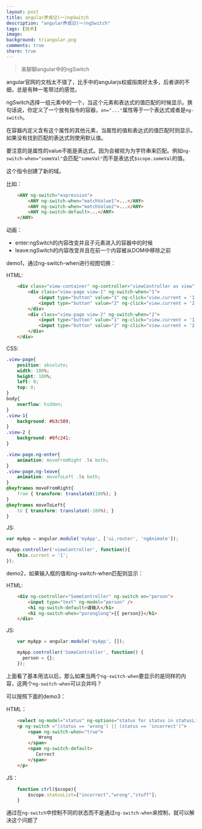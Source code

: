 ```yaml
---
layout: post
title: angular养成记(一)ngSwitch
description: "angular养成记(一)ngSwitch"
tags: [技术]
image:
background: triangular.png
comments: true
share: true
---
```


> 来聊聊angular中的ngSwitch

angular官网的文档太不错了，比手中的angularjs权威指南好太多，后者讲的不细，总是有种一笔带过的感觉。

ngSwitch选择一组元素中的一个，当这个元素和表达式的值匹配的时候显示。换句话说，你定义了一个放有指令的容器，```on="..."```属性等于一个表达式或者是```ng-switch```。

<!-- more -->

在容器内定义含有这个属性的其他元素，当属性的值和表达式的值匹配时则显示。如果没有找到匹配的表达式则使用默认值。

要注意的是属性的value不能是表达式。因为会被视为为字符串来匹配。例如```ng-switch-when="someVal"```会匹配```"someVal"```而不是表达式```$scope.someVal```的值。

这个指令创建了新的域。

比如：

```html
	<ANY ng-switch="expression">
	  	<ANY ng-switch-when="matchValue1">...</ANY>
	  	<ANY ng-switch-when="matchValue2">...</ANY>
	  	<ANY ng-switch-default>...</ANY>
	</ANY>
```

动画：

* enter:ngSwitch的内容改变并且子元素进入的容器中的时候
* leave:ngSwitch的内容改变并且在前一个内容被从DOM中移除之前

demo1，通过ng-switch-when进行视图切换：

HTML:

```html
    <div class="view-container" ng-controller="viewController as view" ng-switch="view.current">
        <div class="view-page view-1" ng-switch-when="1">
            <input type="button" value="1" ng-click="view.current = '1'" />
            <input type="button" value="2" ng-click="view.current = '2'" />
        </div>
        <div class="view-page view-2" ng-switch-when="2">
            <input type="button" value="1" ng-click="view.current = '1'" />
            <input type="button" value="2" ng-click="view.current = '2'" />
        </div>
    </div>
```

CSS:

```css
.view-page{
    position: absolute;
    width: 100%;
    height: 100%;
    left: 0;
    top: 0;
}
body{
    overflow: hidden;
}
.view-1{
    background: #b3c589;
}
.view-2 {
    background: #8fc241;
}

.view-page.ng-enter{
    animation: moveFromRight .5s both;
}
.view-page.ng-leave{
    animation: moveToLeft .5s both;
}
@keyframes moveFromRight{
    from { transform: translateX(100%); }
}
@keyframes moveToLeft{
    to { transform: translateX(-100%); }
}
```

JS:

```js
var myApp = angular.module('myApp', ['ui.router', 'ngAnimate']);

myApp.controller('viewController', function(){
    this.current = '1';
});
```

demo2，如果输入框的值和ng-switch-when匹配则显示：

HTML:

```html
    <div ng-controller="SomeController" ng-switch on="person">
        <input type="text" ng-model="person" />
        <h1 ng-switch-default>请输入</h1>
        <h1 ng-switch-when="puronglong">{{ person}}</h1>
    </div>
```

JS:

```js
    var myApp = angular.module('myApp', []);

    myApp.controller('SomeController', function() {
      person = {};
    });
```

上面看了基本用法以后，那么如果当两个```ng-switch-when```要显示的是同样的内容，这两个```ng-switch-when```可以合并吗？

可以按照下面的demo3：

HTML：

```html
	<select ng-model="status" ng-options="status for status in statusList"></select>
    <p ng-switch ="(status == 'wrong') || (status == 'incorrect')">
        <span ng-switch-when="true">
            Wrong
        </span>
        <span ng-switch-default>
           Correct
        </span>
    </p>
```

JS：

```js
	function ctrl($scope){
    	$scope.statusList=["incorrect","wrong","stuff"];
	}
```

通过在```ng-switch```中控制不同的状态而不是通过```ng-switch-when```来控制，就可以解决这个问题了